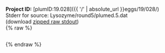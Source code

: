 **Project ID:** [plumID:19.028]({{ '/' | absolute_url }}eggs/19/028/)  
Stderr for source:  Lysozyme/round5/plumed.5.dat   
(download [zipped raw stdout](plumed.5.dat.plumed.stdout.txt.zip))  
{% raw %}
<pre>
</pre>
{% endraw %}
